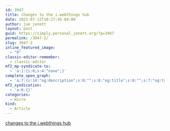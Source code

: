 ```yaml
---
id: 3947
title: changes to the i.webthings hub
date: 2021-07-12T10:27:45-04:00
author: joe jenett
layout: post
guid: https://simply.personal.jenett.org/?p=3947
permalink: /3947-2/
slug: 3947-2
inline_featured_image:
  - "0"
classic-editor-remember:
  - classic-editor
mf2_mp-syndicate-to:
  - 'a:1:{i:0;s:4:"none";}'
complete_open_graph:
  - 'a:7:{s:14:"og:description";s:0:"";s:8:"og:title";s:0:"";s:7:"og:type";s:0:"";s:12:"twitter:card";s:7:"summary";s:15:"twitter:creator";s:0:"";s:19:"twitter:description";s:0:"";s:8:"og:image";s:0:"";}'
mf2_syndication:
  - 'a:0:{}'
categories:
  - micro
kind:
  - Article
---
```

[changes to the i.webthings hub](https://iwebthings.joejenett.com/changes-to-the-i-webthings-hub/)